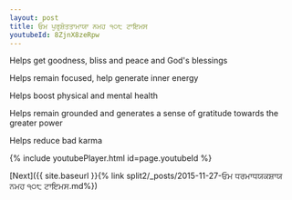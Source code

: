 ```yaml
---
layout: post
title: ਓਮ ਪੁਰੁਸ਼ੋਤਤਾਮਾਯਾ ਨਮਹ ੧੦੮ ਟਾਇਮਸ
youtubeId: 8ZjnX8zeRpw
---
```

 
 
Helps get goodness, bliss and peace and God's blessings
 
Helps remain focused, help generate inner energy 
 
Helps boost physical and mental health 
 
Helps remain grounded and generates a sense of gratitude towards the greater power 
 
Helps reduce bad karma
 
 
 
 


{% include youtubePlayer.html id=page.youtubeId %}
 
[Next]({{ site.baseurl }}{% link  split2/_posts/2015-11-27-ਓਮ ਧਰਮਾਧਯਕਸ਼ਾਯ ਨਮਹ ੧੦੮ ਟਾਇਮਸ.md%})
 

